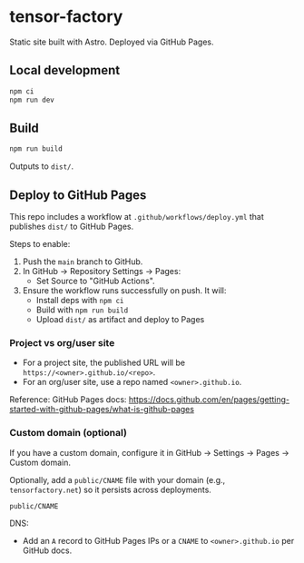 # tensor-factory

Static site built with Astro. Deployed via GitHub Pages.

## Local development

```bash
npm ci
npm run dev
```

## Build

```bash
npm run build
```

Outputs to `dist/`.

## Deploy to GitHub Pages

This repo includes a workflow at `.github/workflows/deploy.yml` that publishes `dist/` to GitHub Pages.

Steps to enable:

1. Push the `main` branch to GitHub.
2. In GitHub → Repository Settings → Pages:
   - Set Source to "GitHub Actions".
3. Ensure the workflow runs successfully on push. It will:
   - Install deps with `npm ci`
   - Build with `npm run build`
   - Upload `dist/` as artifact and deploy to Pages

### Project vs org/user site
- For a project site, the published URL will be `https://<owner>.github.io/<repo>`.
- For an org/user site, use a repo named `<owner>.github.io`.

Reference: GitHub Pages docs: https://docs.github.com/en/pages/getting-started-with-github-pages/what-is-github-pages

### Custom domain (optional)

If you have a custom domain, configure it in GitHub → Settings → Pages → Custom domain.

Optionally, add a `public/CNAME` file with your domain (e.g., `tensorfactory.net`) so it persists across deployments.

```text
public/CNAME
```

DNS:
- Add an `A` record to GitHub Pages IPs or a `CNAME` to `<owner>.github.io` per GitHub docs.

